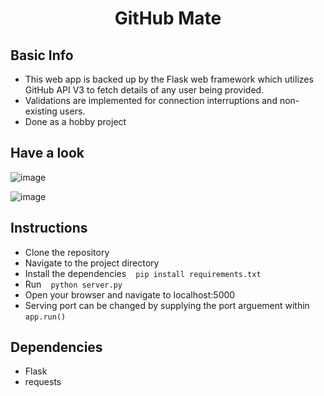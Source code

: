 <h1 align="center">GitHub Mate</h1>

## Basic Info

- This web app is backed up by the Flask web framework which utilizes GitHub API V3 to fetch details of any user being provided.
- Validations are implemented for connection interruptions and non-existing users.
- Done as a hobby project

## Have a look

![image](https://github.com/Ri2parna/GitHub-Mate/blob/master/page1-gmate.PNG)

![image](https://github.com/Ri2parna/GitHub-Mate/blob/master/page2-gmate.png)

## Instructions

* Clone the repository
* Navigate to the project directory
* Install the dependencies ` ` ` pip install requirements.txt ` ` `
* Run ` ` ` python server.py ` ` `
* Open your browser and navigate to localhost:5000
* Serving port can be changed by supplying the port arguement within ` ` ` app.run() ` ` `

## Dependencies

* Flask
* requests
